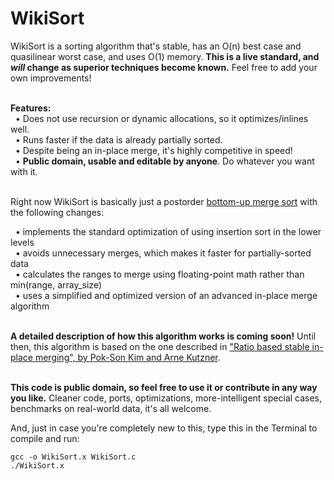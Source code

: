 WikiSort
======

WikiSort is a sorting algorithm that's stable, has an O(n) best case and quasilinear worst case, and uses O(1) memory. <b>This is a live standard, and <i>will</i> change as superior techniques become known.</b> Feel free to add your own improvements!<br/>

<br/>
<b>Features:</b><br/>
&nbsp;&nbsp;• Does not use recursion or dynamic allocations, so it optimizes/inlines well.<br/>
&nbsp;&nbsp;• Runs faster if the data is already partially sorted.<br/>
&nbsp;&nbsp;• Despite being an in-place merge, it's highly competitive in speed!<br/>
&nbsp;&nbsp;• <b>Public domain, usable and editable by anyone</b>. Do whatever you want with it.<br/><br/>

Right now WikiSort is basically just a postorder <a href="http://www.algorithmist.com/index.php/Merge_sort#Bottom-up_merge_sort">bottom-up merge sort</a> with the following changes:<br/>

&nbsp;&nbsp;• implements the standard optimization of using insertion sort in the lower levels<br/>
&nbsp;&nbsp;• avoids unnecessary merges, which makes it faster for partially-sorted data<br/>
&nbsp;&nbsp;• calculates the ranges to merge using floating-point math rather than min(range, array_size)<br/>
&nbsp;&nbsp;• uses a simplified and optimized version of an advanced in-place merge algorithm<br/><br/>

<b>A detailed description of how this algorithm works is coming soon!</b> Until then, this algorithm is based on the one described in <a href="http://www.researchgate.net/publication/225153768_Ratio_Based_Stable_In-Place_Merging">"Ratio based stable in-place merging", by Pok-Son Kim and Arne Kutzner</a>.<br/><br/>

<b>This code is public domain, so feel free to use it or contribute in any way you like.</b> Cleaner code, ports, optimizations, more-intelligent special cases, benchmarks on real-world data, it's all welcome.


And, just in case you're completely new to this, type this in the Terminal to compile and run:

    gcc -o WikiSort.x WikiSort.c
    ./WikiSort.x
